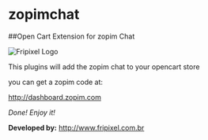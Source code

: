 # zopimchat
##Open Cart Extension for  zopim Chat

![Fripixel Logo](http://www.fripixel.com.br/wp-content/uploads/2015/08/logotipo-footer.png "Fripixel Logo")

This plugins will add the zopim chat to your opencart store

you can get a zopim code at:

http://dashboard.zopim.com

*Done! Enjoy it!*

**Developed by:** http://www.fripixel.com.br